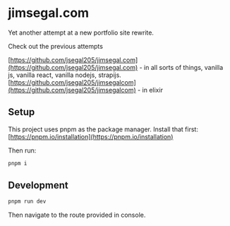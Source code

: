 # jimsegal.com

Yet another attempt at a new portfolio site rewrite.

Check out the previous attempts

[https://github.com/jsegal205/jimsegal.com](https://github.com/jsegal205/jimsegal.com) - in all sorts of things, vanilla js, vanilla react, vanilla nodejs, strapijs.
[https://github.com/jsegal205/jimsegalcom](https://github.com/jsegal205/jimsegalcom) - in elixir

## Setup

This project uses pnpm as the package manager. Install that first: [https://pnpm.io/installation](https://pnpm.io/installation)

Then run:

```sh
pnpm i
```

## Development

```sh
pnpm run dev
```

Then navigate to the route provided in console.
